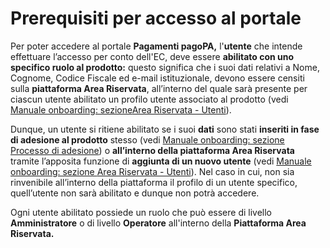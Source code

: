 # Prerequisiti per accesso al portale

Per poter accedere al portale **Pagamenti pagoPA,** l'**utente** che intende effettuare l’accesso per conto dell'EC, deve essere **abilitato con uno specifico ruolo al prodotto:**  questo significa che i suoi dati relativi a Nome, Cognome, Codice Fiscale ed e-mail istituzionale, devono essere censiti sulla **piattaforma Area Riservata**, all’interno del quale sarà presente per ciascun utente abilitato un profilo utente associato al prodotto (vedi  [Manuale onboarding: sezione](http://127.0.0.1:5000/s/axttcUGV65V2IVRggmvR/area-riservata-enti/area-riservata/utenti)[Area Riservata - Utenti](http://127.0.0.1:5000/s/axttcUGV65V2IVRggmvR/area-riservata-enti/area-riservata/utenti)).

Dunque, un utente si ritiene abilitato se i suoi **dati** sono stati **inseriti in fase di adesione al prodotto** stesso (vedi  [Manuale onboarding: sezione ](http://127.0.0.1:5000/s/axttcUGV65V2IVRggmvR/area-riservata-enti/processo-di-adesione)[Processo di adesione](http://127.0.0.1:5000/s/axttcUGV65V2IVRggmvR/area-riservata-enti/processo-di-adesione)) o **all’interno della piattaforma Area Riservata** tramite l’apposita funzione di **aggiunta di un nuovo utente** (vedi [Manuale onboarding: sezione ](http://127.0.0.1:5000/s/axttcUGV65V2IVRggmvR/area-riservata-enti/area-riservata/utenti)[Area Riservata - Utenti](http://127.0.0.1:5000/s/axttcUGV65V2IVRggmvR/area-riservata-enti/area-riservata/utenti)). Nel caso in cui, non sia rinvenibile all’interno della piattaforma il profilo di un utente specifico, quell’utente non sarà abilitato e dunque non potrà accedere.

Ogni utente abilitato possiede un ruolo che può essere di livello **Amministratore** o di livello **Operatore** all'interno della **Piattaforma Area Riservata.**
